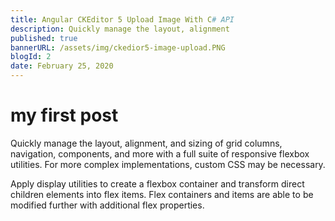 ```yaml
---
title: Angular CKEditor 5 Upload Image With C# API 
description: Quickly manage the layout, alignment
published: true
bannerURL: /assets/img/ckedior5-image-upload.PNG
blogId: 2
date: February 25, 2020
---
```


# my first post

Quickly manage the layout, alignment, and sizing of grid columns, navigation, components, and more with a full suite of responsive flexbox utilities. For more complex implementations, custom CSS may be necessary.

Apply display utilities to create a flexbox container and transform direct children elements into flex items. Flex containers and items are able to be modified further with additional flex properties.

